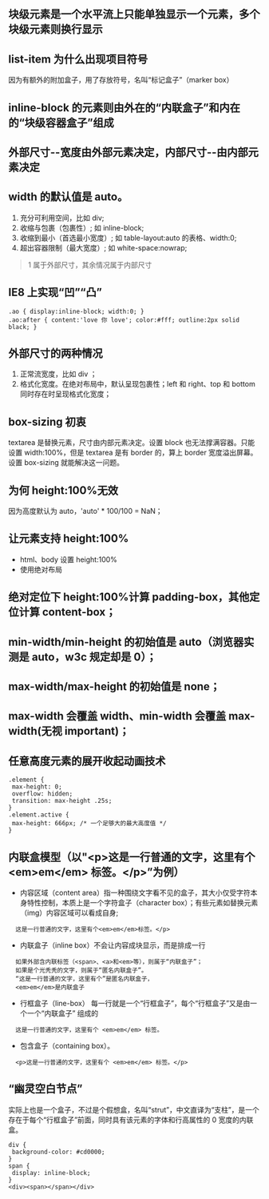 ## 块级元素是一个水平流上只能单独显示一个元素，多个块级元素则换行显示

## list-item 为什么出现项目符号

因为有额外的附加盒子，用了存放符号，名叫“标记盒子”（marker box）

## inline-block 的元素则由外在的“内联盒子”和内在的“块级容器盒子”组成

## 外部尺寸--宽度由外部元素决定，内部尺寸--由内部元素决定

## width 的默认值是 auto。

1. 充分可利用空间，比如 div;
2. 收缩与包裹（包裹性）; 如 inline-block;
3. 收缩到最小（首选最小宽度）; 如 table-layout:auto 的表格、width:0;
4. 超出容器限制（最大宽度）; 如 white-space:nowrap;

> 1 属于外部尺寸，其余情况属于内部尺寸

## IE8 上实现“凹”“凸”

```
.ao { display:inline-block; width:0; }
.ao:after { content:'love 你 love'; color:#fff; outline:2px solid black; }
```

## 外部尺寸的两种情况

1. 正常流宽度，比如 div ；
2. 格式化宽度。在绝对布局中，默认呈现包裹性；left 和 right、top 和 bottom 同时存在时呈现格式化宽度；

## box-sizing 初衷

textarea 是替换元素，尺寸由内部元素决定。设置 block 也无法撑满容器。只能设置 width:100%，但是 textarea 是有 border 的，算上 border 宽度溢出屏幕。设置 box-sizing 就能解决这一问题。

## 为何 height:100%无效

因为高度默认为 auto，'auto' \* 100/100 = NaN；

## 让元素支持 height:100%

- html、body 设置 height:100%
- 使用绝对布局

## 绝对定位下 height:100%计算 padding-box，其他定位计算 content-box；

## min-width/min-height 的初始值是 auto（浏览器实测是 auto，w3c 规定却是 0）；

## max-width/max-height 的初始值是 none；

## max-width 会覆盖 width、min-width 会覆盖 max-width(无视 important)；

## 任意高度元素的展开收起动画技术

```
.element {
 max-height: 0;
 overflow: hidden;
 transition: max-height .25s;
}
.element.active {
 max-height: 666px; /* 一个足够大的最大高度值 */
}
```

## 内联盒模型（以"\<p>这是一行普通的文字，这里有个 \<em>em\</em> 标签。\</p>”为例）

- 内容区域（content area）指一种围绕文字看不见的盒子，其大小仅受字符本身特性控制，本质上是一个字符盒子（character box）；有些元素如替换元素（img）内容区域可以看成自身;

```
  这是一行普通的文字，这里有个<em>em</em>标签。</p>
```

- 内联盒子（inline box）不会让内容成块显示，而是排成一行

```
  如果外部含内联标签（<span>、<a>和<em>等），则属于“内联盒子”；
  如果是个光秃秃的文字，则属于“匿名内联盒子”。
  “这是一行普通的文字，这里有个”是匿名内联盒子，
  <em>em</em>是内联盒子
```

- 行框盒子（line-box） 每一行就是一个“行框盒子”，每个“行框盒子”又是由一个一个“内联盒子” 组成的

```
  这是一行普通的文字，这里有个 <em>em</em> 标签。
```

- 包含盒子（containing box）。

```
  <p>这是一行普通的文字，这里有个 <em>em</em> 标签。</p>
```

## “幽灵空白节点”

实际上也是一个盒子，不过是个假想盒，名叫“strut”，中文直译为“支柱”，是一个存在于每个“行框盒子”前面，同时具有该元素的字体和行高属性的 0 宽度的内联盒。

```
div {
 background-color: #cd0000;
}
span {
 display: inline-block;
}
<div><span></span></div>
```
